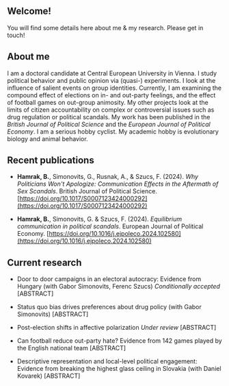## Welcome!

You will find some details here about me & my research. Please get in touch!

## About me

I am a doctoral candidate at Central European University in Vienna. I study political behavior and public opinion via (quasi-) experiments. I look at the influence of salient events on group identities. Currently, I am examining the compound effect of elections on in- and out-party feelings, and the effect of football games on out-group animosity. My other projects look at the limits of citizen accountability on complex or controversial issues such as drug regulation or political scandals. My work has been published in the <em>British Journal of Political Science</em> and the <em>European Journal of Political Economy</em>. I am a serious hobby cyclist. My academic hobby is evolutionary biology and animal behavior.

## Recent publications

- **Hamrak, B.**, Simonovits, G., Rusnak, A., & Szucs, F. (2024). *Why Politicians Won't Apologize: Communication Effects in the Aftermath of Sex Scandals*. British Journal of Political Science. [https://doi.org/10.1017/S0007123424000292](https://doi.org/10.1017/S0007123424000292)

- **Hamrak, B.**, Simonovits, G. & Szucs, F. (2024). *Equilibrium communication in political scandals*. European Journal of Political Economy. [https://doi.org/10.1016/j.ejpoleco.2024.102580](https://doi.org/10.1016/j.ejpoleco.2024.102580)

## Current research

- Door to door campaigns in an electoral autocracy: Evidence from Hungary (with Gabor Simonovits, Ferenc Szucs) <em>Conditionally accepted</em> [ABSTRACT]
  
- Status quo bias drives preferences about drug policy (with Gabor Simonovits) [ABSTRACT]

- Post-election shifts in affective polarization <em>Under review</em> [ABSTRACT]

- Can football reduce out-party hate? Evidence from 142 games played by the English national team [ABSTRACT]

- Descriptive representation and local-level political engagement: Evidence from breaking the highest glass ceiling in Slovakia (with Daniel Kovarek) [ABSTRACT]

<!--
**bencehamrak/bencehamrak** is a ✨ _special_ ✨ repository because its `README.md` (this file) appears on your GitHub profile.

Here are some ideas to get you started:

- 🔭 I’m currently working on ...
- 🌱 I’m currently learning ...
- 👯 I’m looking to collaborate on ...
- 🤔 I’m looking for help with ...
- 💬 Ask me about ...
- 📫 How to reach me: ...
- 😄 Pronouns: ...
- ⚡ Fun fact: ...
-->
